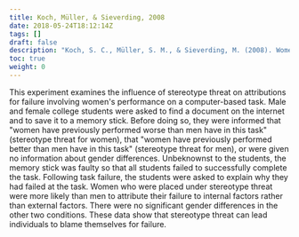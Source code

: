 ```yaml
---
title: Koch, Müller, & Sieverding, 2008
date: 2018-05-24T18:12:14Z
tags: []
draft: false
description: "Koch, S. C., Müller, S. M., & Sieverding, M. (2008). Women and computers. Effects of stereotype threat on attribution of failure. *Computers & Education, 51,* 1795-1803."
toc: true
weight: 0
---
```


This experiment examines the influence of stereotype threat on attributions for failure involving women's performance on a computer-based task. Male and female college students were asked to find a document on the internet and to save it to a memory stick. Before doing so, they were informed that "women have previously performed worse than men have in this task" (stereotype threat for women), that "women have previously performed better than men have in this task" (stereotype threat for men), or were given no information about gender differences. Unbeknownst to the students, the memory stick was faulty so that all students failed to successfully complete the task. Following task failure, the students were asked to explain why they had failed at the task. Women who were placed under stereotype threat were more likely than men to attribute their failure to internal factors rather than external factors. There were no significant gender differences in the other two conditions. These data show that stereotype threat can lead individuals to blame themselves for failure.
